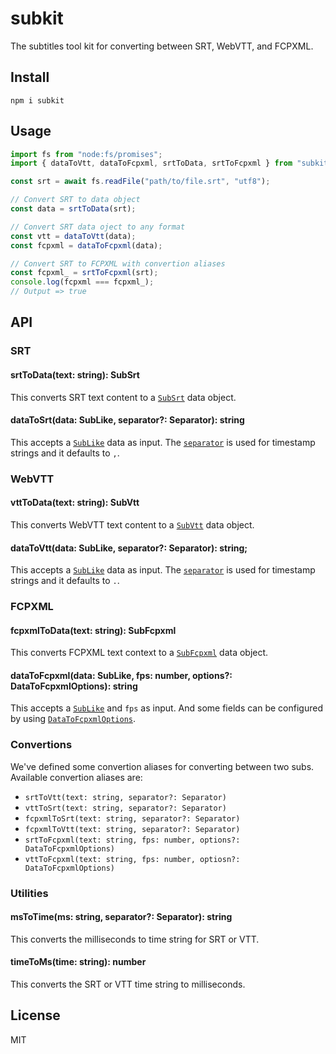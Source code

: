 # subkit

The subtitles tool kit for converting between SRT, WebVTT, and FCPXML.

## Install

```shell
npm i subkit
```

## Usage

```ts
import fs from "node:fs/promises";
import { dataToVtt, dataToFcpxml, srtToData, srtToFcpxml } from "subkit";

const srt = await fs.readFile("path/to/file.srt", "utf8");

// Convert SRT to data object
const data = srtToData(srt);

// Convert SRT data oject to any format
const vtt = dataToVtt(data);
const fcpxml = dataToFcpxml(data);

// Convert SRT to FCPXML with convertion aliases
const fcpxml_ = srtToFcpxml(srt);
console.log(fcpxml === fcpxml_);
// Output => true
```

## API

### SRT

#### srtToData(text: string): SubSrt

This converts SRT text content to a [`SubSrt`](./docs/types.md#subsrt) data object.

#### dataToSrt(data: SubLike, separator?: Separator): string

This accepts a [`SubLike`](./docs/types.md#sublike) data as input. The [`separator`](./docs/types.md#separator) is used for timestamp strings and it defaults to `,`.

### WebVTT

#### vttToData(text: string): SubVtt

This converts WebVTT text content to a [`SubVtt`](./docs/types.md#subvtt) data object.

#### dataToVtt(data: SubLike, separator?: Separator): string;

This accepts a [`SubLike`](./docs/types.md#sublike) data as input. The [`separator`](./docs/types.md#separator) is used for timestamp strings and it defaults to `.`.

### FCPXML

#### fcpxmlToData(text: string): SubFcpxml

This converts FCPXML text context to a [`SubFcpxml`](./docs/types.md#subfcpxml) data object.

#### dataToFcpxml(data: SubLike, fps: number, options?: DataToFcpxmlOptions): string

This accepts a [`SubLike`](./docs/types.md#sublike) and `fps` as input. And some fields can be configured by using [`DataToFcpxmlOptions`](./docs/types.md#datatofcpxmloptions).

### Convertions

We've defined some convertion aliases for converting between two subs. Available convertion aliases are:

- `srtToVtt(text: string, separator?: Separator)`
- `vttToSrt(text: string, separator?: Separator)`
- `fcpxmlToSrt(text: string, separator?: Separator)`
- `fcpxmlToVtt(text: string, separator?: Separator)`
- `srtToFcpxml(text: string, fps: number, options?: DataToFcpxmlOptions)`
- `vttToFcpxml(text: string, fps: number, optiosn?: DataToFcpxmlOptions)`

### Utilities

#### msToTime(ms: string, separator?: Separator): string

This converts the milliseconds to time string for SRT or VTT.

#### timeToMs(time: string): number

This converts the SRT or VTT time string to milliseconds.

## License

MIT
